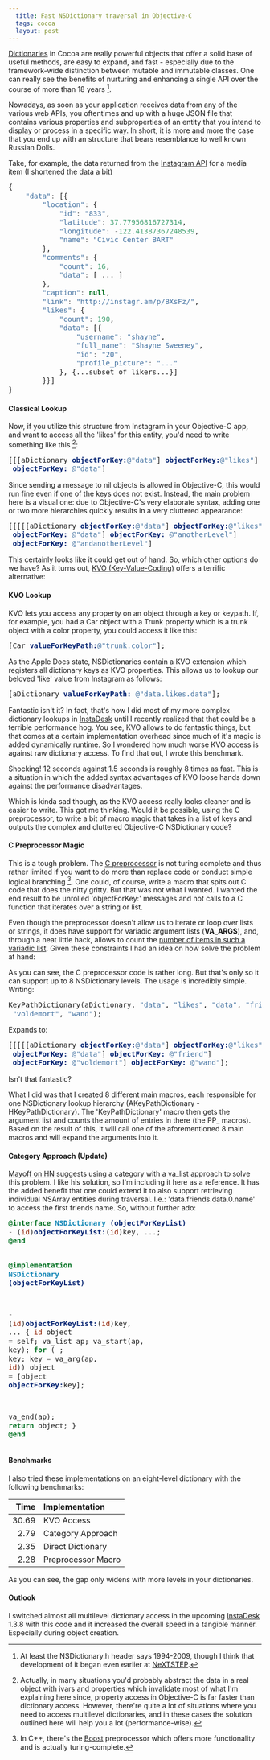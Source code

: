```yaml
---
  title: Fast NSDictionary traversal in Objective-C
  tags: cocoa
  layout: post
---
```

[Dictionaries](http://developer.apple.com/library/mac/#documentation/Cocoa/Reference/Foundation/Classes/nsdictionary_Class/Reference/Reference.html) in Cocoa are really powerful objects that offer a solid base of useful methods, are easy to expand, and fast - especially due to the framework-wide distinction between mutable and immutable classes. One can really see the benefits of nurturing and enhancing a single API over the course of more than 18 years [^foot1].

Nowadays, as soon as your application receives data from any of the various web APIs, you oftentimes and up with a huge JSON file that contains various properties and subproperties of an entity that you intend to display or process in a specific way.
In short, it is more and more the case that you end up with an structure that bears resemblance to well known Russian Dolls.

Take, for example, the data returned from the [Instagram API](http://instagram.com/developer/endpoints/media/) for a media item (I shortened the data a bit)


<div class="hilite_me_code"><pre style="margin: 0; line-height: 125%">{
    <span style="color: #4070a0">&quot;data&quot;</span><span style="color: #666666">:</span> [{
        <span style="color: #4070a0">&quot;location&quot;</span><span style="color: #666666">:</span> {
            <span style="color: #4070a0">&quot;id&quot;</span><span style="color: #666666">:</span> <span style="color: #4070a0">&quot;833&quot;</span>,
            <span style="color: #4070a0">&quot;latitude&quot;</span><span style="color: #666666">:</span> <span style="color: #40a070">37.77956816727314</span>,
            <span style="color: #4070a0">&quot;longitude&quot;</span><span style="color: #666666">:</span> <span style="color: #666666">-</span><span style="color: #40a070">122.41387367248539</span>,
            <span style="color: #4070a0">&quot;name&quot;</span><span style="color: #666666">:</span> <span style="color: #4070a0">&quot;Civic Center BART&quot;</span>
        },
        <span style="color: #4070a0">&quot;comments&quot;</span><span style="color: #666666">:</span> {
            <span style="color: #4070a0">&quot;count&quot;</span><span style="color: #666666">:</span> <span style="color: #40a070">16</span>,
            <span style="color: #4070a0">&quot;data&quot;</span><span style="color: #666666">:</span> [ ... ]
        },
        <span style="color: #4070a0">&quot;caption&quot;</span><span style="color: #666666">:</span> <span style="color: #007020; font-weight: bold">null</span>,
        <span style="color: #4070a0">&quot;link&quot;</span><span style="color: #666666">:</span> <span style="color: #4070a0">&quot;http://instagr.am/p/BXsFz/&quot;</span>,
        <span style="color: #4070a0">&quot;likes&quot;</span><span style="color: #666666">:</span> {
            <span style="color: #4070a0">&quot;count&quot;</span><span style="color: #666666">:</span> <span style="color: #40a070">190</span>,
            <span style="color: #4070a0">&quot;data&quot;</span><span style="color: #666666">:</span> [{
                <span style="color: #4070a0">&quot;username&quot;</span><span style="color: #666666">:</span> <span style="color: #4070a0">&quot;shayne&quot;</span>,
                <span style="color: #4070a0">&quot;full_name&quot;</span><span style="color: #666666">:</span> <span style="color: #4070a0">&quot;Shayne Sweeney&quot;</span>,
                <span style="color: #4070a0">&quot;id&quot;</span><span style="color: #666666">:</span> <span style="color: #4070a0">&quot;20&quot;</span>,
                <span style="color: #4070a0">&quot;profile_picture&quot;</span><span style="color: #666666">:</span> <span style="color: #4070a0">&quot;...&quot;</span>
            }, {...subset of likers...}]
        }}]
} </pre></div>




#### Classical Lookup

Now, if you utilize this structure from Instagram in your Objective-C app, and want to access all the 'likes' for this entity, you'd need to write something like this [^foot2]:


<div class="hilite_me_code"><pre style="margin: 0; line-height: 125%">[[[aDictionary <span style="color: #002070; font-weight: bold">objectForKey:</span><span style="color: #4070a0">@&quot;data&quot;</span>] <span style="color: #002070; font-weight: bold">objectForKey:</span><span style="color: #4070a0">@&quot;likes&quot;</span>]<br/> <span style="color: #002070; font-weight: bold">objectForKey:</span> <span style="color: #4070a0">@&quot;data&quot;</span>]
</pre></div>


Since sending a message to nil objects is allowed in Objective-C, this would run fine even if one of the keys does not exist.
Instead, the main problem here is a visual one: due to Objective-C's very elaborate syntax, adding one or two more hierarchies quickly results in a very cluttered appearance:


<div class="hilite_me_code"><pre style="margin: 0; line-height: 125%">[[[[[aDictionary <span style="color: #002070; font-weight: bold">objectForKey:</span><span style="color: #4070a0">@&quot;data&quot;</span>] <span style="color: #002070; font-weight: bold">objectForKey:</span><span style="color: #4070a0">@&quot;likes&quot;</span>]<br/> <span style="color: #002070; font-weight: bold">objectForKey:</span> <span style="color: #4070a0">@&quot;data&quot;</span>] <span style="color: #002070; font-weight: bold">objectForKey:</span> <span style="color: #4070a0">@&quot;anotherLevel&quot;</span>]<br/> <span style="color: #002070; font-weight: bold">objectForKey:</span> <span style="color: #4070a0">@&quot;andanotherLevel&quot;</span>]
</pre></div>


This certainly looks like it could get out of hand. So, which other options do we have? As it turns out, [KVO (Key-Value-Coding)](http://developer.apple.com/library/mac/#documentation/Cocoa/Conceptual/KeyValueObserving/KeyValueObserving.html) offers a terrific alternative:

#### KVO Lookup

KVO lets you access any property on an object through a key or keypath. If, for example, you had a Car object with a Trunk property which is a trunk object with a color property, you could access it like this:


<div class="hilite_me_code"><pre style="margin: 0; line-height: 125%">[Car <span style="color: #002070; font-weight: bold">valueForKeyPath:</span><span style="color: #4070a0">@&quot;trunk.color&quot;</span>];
</pre></div>


As the Apple Docs state, NSDictionaries contain a KVO extension which registers all dictionary keys as KVO properties. This allows us to lookup our beloved 'like' value from Instagram as follows:


<div class="hilite_me_code"><pre style="margin: 0; line-height: 125%">[aDictionary <span style="color: #002070; font-weight: bold">valueForKeyPath:</span> <span style="color: #4070a0">@&quot;data.likes.data&quot;</span>];
</pre></div>


Fantastic isn't it? In fact, that's how I did most of my more complex dictionary lookups in [InstaDesk](http://www.instadesk-app.com) until I recently realized that that could be a terrible performance hog. You see, KVO allows to do fantastic things, but that comes at a certain implementation overhead since much of it's magic is added dynamically runtime. So I wondered how much worse KVO access is against raw dictionary access. To find that out, I wrote this benchmark.

<script extsrc="https://gist.github.com/1444444.js?file=slow_kvo_dictionary_example1.m">//</script>

Shocking! 12 seconds against 1.5 seconds is roughly 8 times as fast. This is a situation in which the added syntax advantages of KVO loose hands down against the performance disadvantages.

Which is kinda sad though, as the KVO access really looks cleaner and is easier to write. This got me thinking. Would it be possible, using the C preprocessor, to write a bit of macro magic that takes in a list of keys and outputs the complex and cluttered Objective-C NSDictionary code? 

#### C Preprocessor Magic

This is a tough problem. The [C preprocessor](http://gcc.gnu.org/onlinedocs/cpp/) is not turing complete and thus rather limited if you want to do more than replace code or conduct simple logical branching [^foot3]. One could, of course, write a macro that spits out C code that does the nitty gritty. But that was not what I wanted. I wanted the end result to be unrolled 'objectForKey:' messages and not calls to a C function that iterates over a string or list. 

Even though the preprocessor doesn't allow us to iterate or loop over lists or strings, it does have support for variadic argument lists (__VA_ARGS__), and, through a neat little hack, allows to count the [number of items in such a variadic list](http://groups.google.com/group/comp.std.c/browse_thread/thread/77ee8c8f92e4a3fb/346fc464319b1ee5?pli=1). Given these constraints I had an idea on how solve the problem at hand:

<script extsrc="https://gist.github.com/1444513.js?file=slow_kvo_dictionary_example2.m">//</script>

As you can see, the C preprocessor code is rather long. But that's only so it can support up to 8 NSDictionary levels. The usage is incredibly simple. Writing:


<div class="hilite_me_code"><pre style="margin: 0; line-height: 125%">KeyPathDictionary(aDictionary, <span style="color: #4070a0">&quot;data&quot;</span>, <span style="color: #4070a0">&quot;likes&quot;</span>, <span style="color: #4070a0">&quot;data&quot;</span>, <span style="color: #4070a0">&quot;friend&quot;</span>,<br/> <span style="color: #4070a0">&quot;voldemort&quot;</span>, <span style="color: #4070a0">&quot;wand&quot;</span>);
</pre></div>


Expands to:


<div class="hilite_me_code"><pre style="margin: 0; line-height: 125%">[[[[[aDictionary <span style="color: #002070; font-weight: bold">objectForKey:</span><span style="color: #4070a0">@&quot;data&quot;</span>] <span style="color: #002070; font-weight: bold">objectForKey:</span><span style="color: #4070a0">@&quot;likes&quot;</span>]<br/> <span style="color: #002070; font-weight: bold">objectForKey:</span> <span style="color: #4070a0">@&quot;data&quot;</span>] <span style="color: #002070; font-weight: bold">objectForKey:</span> <span style="color: #4070a0">@&quot;friend&quot;</span>]<br/> <span style="color: #002070; font-weight: bold">objectForKey:</span> <span style="color: #4070a0">@&quot;voldemort&quot;</span>] <span style="color: #002070; font-weight: bold">objectForKey:</span> <span style="color: #4070a0">@&quot;wand&quot;</span>];
</pre></div>



Isn't that fantastic?

What I did was that I created 8 different main macros, each responsible for one NSDictionary lookup hierarchy (AKeyPathDictionary - HKeyPathDictionary). The 'KeyPathDictionary' macro then gets the argument list and counts the amount of entries in there (the PP_ macros). Based on the result of this, it will call one of the aforementioned 8 main macros and will expand the arguments into it.


#### Category Approach (Update)

[Mayoff on HN]() suggests using a category with a va_list approach to solve this problem. I like his solution, so I'm including it here as a reference. It has the added benefit that one could extend it to also support retrieving individual NSArray entities during traversal. I.e.: 'data.friends.data.0.name' to access the first friends name. So, without further ado:


<div class="hilite_me_code"><pre style="margin: 0; line-height: 125%"><span style="color: #007020; font-weight: bold">@interface</span> <span style="color: #0e84b5; font-weight: bold">NSDictionary</span> <span style="color: #002070; font-weight: bold">(objectForKeyList)</span>
<span style="color: #666666">-</span> (<span style="color: #902000">id</span>)<span style="color: #002070; font-weight: bold">objectForKeyList:</span>(<span style="color: #902000">id</span>)key, ...;
<span style="color: #007020; font-weight: bold">@end</span>

<span style="color: #007020; font-weight: bold">@implementation</span> <span style="color: #0e84b5; font-weight: bold">NSDictionary</span> <span style="color: #002070; font-weight: bold">(objectForKeyList)</span>

<span style="color: #666666">-</span> (<span style="color: #902000">id</span>)<span style="color: #002070; font-weight: bold">objectForKeyList:</span>(<span style="color: #902000">id</span>)key, ...
{
  <span style="color: #902000">id</span> object <span style="color: #666666">=</span> self;
  va_list ap;
  va_start(ap, key);
  <span style="color: #007020; font-weight: bold">for</span> ( ; key; key <span style="color: #666666">=</span> va_arg(ap, <span style="color: #902000">id</span>))
      object <span style="color: #666666">=</span> [object <span style="color: #002070; font-weight: bold">objectForKey:</span>key];
  
  va_end(ap);
  <span style="color: #007020; font-weight: bold">return</span> object;
}
<span style="color: #007020; font-weight: bold">@end</span>
</pre></div>


#### Benchmarks

I also tried these implementations on an eight-level dictionary with the following benchmarks:

Time  | Implementation      |
-----:|:--------------------|
30.69 | KVO Access          |
 2.79 | Category Approach   |
 2.35 | Direct Dictionary   |
 2.28 | Preprocessor Macro  |

As you can see, the gap only widens with more levels in your dictionaries.


#### Outlook

I switched almost all multilevel dictionary access in the upcoming [InstaDesk](http://www.instadesk-app.com) 1.3.8 with this code and it increased the overall speed in a tangible manner. Especially during object creation.

[^foot1]: At least the NSDictionary.h header says 1994-2009, though I think that development of it began even earlier at [NeXTSTEP](http://en.wikipedia.org/wiki/NeXTSTEP).
[^foot2]: Actually, in many situations you'd probably abstract the data in a real object with ivars and properties which invalidate most of what I'm explaining here since, property access in Objective-C is far faster than dictionary access. However, there're quite a lot of situations where you need to access multilevel dictionaries, and in these cases the solution outlined here will help you a lot (performance-wise).
[^foot3]: In C++, there's the [Boost](http://www.boost.org) preprocessor which offers more functionality and is actually turing-complete.
